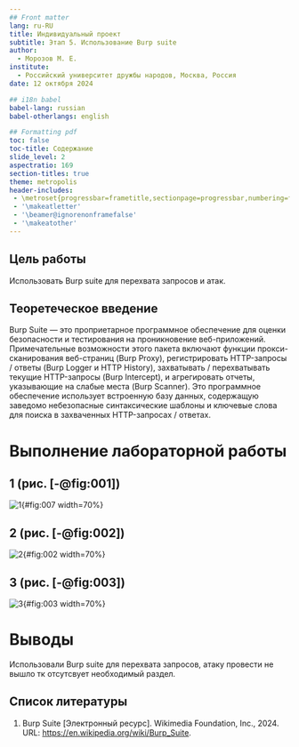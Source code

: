 ```yaml
---
## Front matter
lang: ru-RU
title: Индивидуальный проект
subtitle: Этап 5. Использование Burp suite
author:
  - Морозов М. Е.
institute:
  - Российский университет дружбы народов, Москва, Россия
date: 12 октября 2024

## i18n babel
babel-lang: russian
babel-otherlangs: english

## Formatting pdf
toc: false
toc-title: Содержание
slide_level: 2
aspectratio: 169
section-titles: true
theme: metropolis
header-includes:
 - \metroset{progressbar=frametitle,sectionpage=progressbar,numbering=fraction}
 - '\makeatletter'
 - '\beamer@ignorenonframefalse'
 - '\makeatother'
---
```



## Цель работы

Использовать Burp suite для перехвата запросов и атак.

## Теоретеческое введение

Burp Suite — это проприетарное программное обеспечение для оценки безопасности и тестирования на проникновение веб-приложений.
Примечательные возможности этого пакета включают функции прокси-сканирования веб-страниц (Burp Proxy), регистрировать HTTP-запросы / ответы (Burp Logger и HTTP History), 
захватывать / перехватывать текущие HTTP-запросы (Burp Intercept), и агрегировать отчеты, указывающие на слабые места (Burp Scanner). 
Это программное обеспечение использует встроенную базу данных, содержащую заведомо небезопасные синтаксические шаблоны и ключевые слова для поиска в захваченных HTTP-запросах / ответах.

# Выполнение лабораторной работы

## 1 (рис. [-@fig:001])
![1](image/1.png){#fig:007 width=70%}

## 2 (рис. [-@fig:002])
![2](image/2.png){#fig:002 width=70%}

## 3 (рис. [-@fig:003])
![3](image/3.png){#fig:003 width=70%}


# Выводы

Использовали Burp suite для перехвата запросов, атаку провести не вышло тк отсутсвует необходимый раздел.

## Список литературы

1. Burp Suite [Электронный ресурс].  Wikimedia Foundation, Inc., 2024. URL: https://en.wikipedia.org/wiki/Burp_Suite.